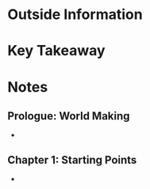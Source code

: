 # Outside Information
# Key Takeaway
# Notes
## Prologue: World Making
- 
## Chapter 1: Starting Points
- 
